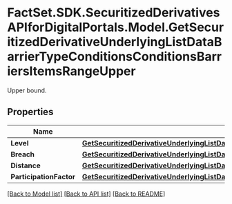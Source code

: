 # FactSet.SDK.SecuritizedDerivativesAPIforDigitalPortals.Model.GetSecuritizedDerivativeUnderlyingListDataBarrierTypeConditionsConditionsBarriersItemsRangeUpper
Upper bound.

## Properties

Name | Type | Description | Notes
------------ | ------------- | ------------- | -------------
**Level** | [**GetSecuritizedDerivativeUnderlyingListDataBarrierTypeConditionsConditionsBarriersItemsRangeUpperLevel**](GetSecuritizedDerivativeUnderlyingListDataBarrierTypeConditionsConditionsBarriersItemsRangeUpperLevel.md) |  | [optional] 
**Breach** | [**GetSecuritizedDerivativeUnderlyingListDataBarrierTypeConditionsConditionsBarriersItemsRangeUpperBreach**](GetSecuritizedDerivativeUnderlyingListDataBarrierTypeConditionsConditionsBarriersItemsRangeUpperBreach.md) |  | [optional] 
**Distance** | [**GetSecuritizedDerivativeUnderlyingListDataBarrierTypeConditionsConditionsBarriersItemsRangeUpperDistance**](GetSecuritizedDerivativeUnderlyingListDataBarrierTypeConditionsConditionsBarriersItemsRangeUpperDistance.md) |  | [optional] 
**ParticipationFactor** | [**GetSecuritizedDerivativeUnderlyingListDataBarrierTypeConditionsConditionsBarriersItemsRangeUpperParticipationFactor**](GetSecuritizedDerivativeUnderlyingListDataBarrierTypeConditionsConditionsBarriersItemsRangeUpperParticipationFactor.md) |  | [optional] 

[[Back to Model list]](../README.md#documentation-for-models) [[Back to API list]](../README.md#documentation-for-api-endpoints) [[Back to README]](../README.md)

